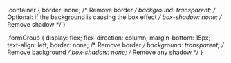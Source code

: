 .container {
    border: none; /* Remove border */
    background: transparent; /* Optional: if the background is causing the box effect */
    box-shadow: none; /* Remove shadow */
}

.formGroup {
    display: flex;
    flex-direction: column;
    margin-bottom: 15px;
    text-align: left;
    border: none; /* Remove border */
    background: transparent; /* Remove background */
    box-shadow: none; /* Remove any shadow */
}
